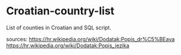 # Croatian-country-list

List of counties in Croatian and SQL script.

sources: https://hr.wikipedia.org/wiki/Dodatak:Popis_dr%C5%BEava <br>
         https://hr.wikipedia.org/wiki/Dodatak:Popis_jezika
